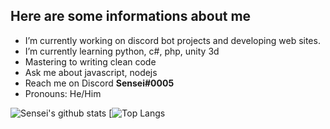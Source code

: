 ## Here are some informations about me

- I’m currently working on discord bot projects and developing web sites.
- I’m currently learning python, c#, php, unity 3d
- Mastering to writing clean code
- Ask me about javascript, nodejs
- Reach me on Discord **Sensei#0005**
- Pronouns: He/Him

![Sensei's github stats](https://github-readme-stats.vercel.app/api?username=Sensei-911&show_icons=true&theme=radical) 
[![Top Langs](https://github-readme-stats.vercel.app/api/top-langs/?username=Sensei-911&theme=radical)
